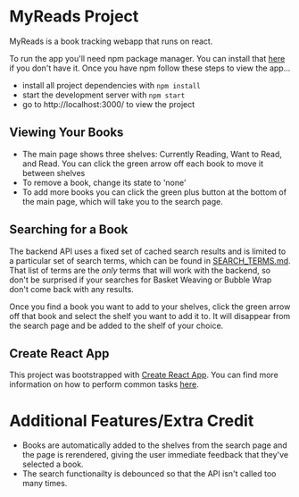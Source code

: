 # MyReads Project

MyReads is a book tracking webapp that runs on react. 

To run the app you'll need npm package manager. You can install that [here](https://www.npmjs.com/get-npm) if you don't have it.
Once you have npm follow these steps to view the app...
* install all project dependencies with `npm install`
* start the development server with `npm start`
* go to http://localhost:3000/ to view the project

## Viewing Your Books
* The main page shows three shelves: Currently Reading, Want to Read, and Read. You can click the green arrow off each book to move it between shelves
* To remove a book, change its state to 'none'
* To add more books you can click the green plus button at the bottom of the main page, which will take you to the search page.

## Searching for a Book
The backend API uses a fixed set of cached search results and is limited to a particular set of search terms, which can be found in [SEARCH_TERMS.md](SEARCH_TERMS.md). That list of terms are the _only_ terms that will work with the backend, so don't be surprised if your searches for Basket Weaving or Bubble Wrap don't come back with any results.

Once you find a book you want to add to your shelves, click the green arrow off that book and select the shelf you want to add it to. It will disappear from the search page and be added to the shelf of your choice.

## Create React App
This project was bootstrapped with [Create React App](https://github.com/facebookincubator/create-react-app). You can find more information on how to perform common tasks [here](https://github.com/facebookincubator/create-react-app/blob/master/packages/react-scripts/template/README.md).

# Additional Features/Extra Credit
* Books are automatically added to the shelves from the search page and the page is rerendered, giving the user immediate feedback that they've selected a book.
* The search functionailty is debounced so that the API isn't called too many times.